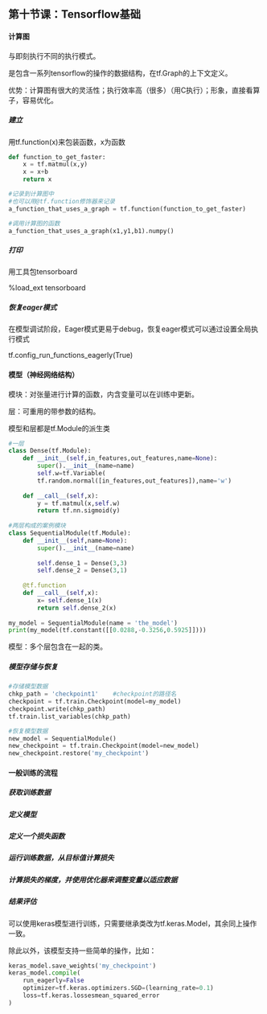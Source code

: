 ## 第十节课：Tensorflow基础

#### 计算图

与即刻执行不同的执行模式。

是包含一系列tensorflow的操作的数据结构，在tf.Graph的上下文定义。

优势：计算图有很大的灵活性；执行效率高（很多）（用C执行）；形象，直接看算子，容易优化。

##### 建立

用tf.function(x)来包装函数，x为函数

```python
def function_to_get_faster:
    x = tf.matmul(x,y)
    x = x+b
    return x 

#记录到计算图中
#也可以用@tf.function修饰器来记录
a_function_that_uses_a_graph = tf.function(function_to_get_faster)

#调用计算图的函数
a_function_that_uses_a_graph(x1,y1,b1).numpy()
```

##### 打印

用工具包tensorboard

%load_ext tensorboard

##### 恢复eager模式

在模型调试阶段，Eager模式更易于debug，恢复eager模式可以通过设置全局执行模式

tf.config_run_functions_eagerly(True)

#### 模型（神经网络结构）

模块：对张量进行计算的函数，内含变量可以在训练中更新。

层：可重用的带参数的结构。

模型和层都是tf.Module的派生类

```python
#一层
class Dense(tf.Module):
    def __init__(self,in_features,out_features,name=None):
        super().__init__(name=name)
        self.w=tf.Variable(
        tf.random.normal([in_features,out_features]),name='w')
        
    def __call__(self,x):
        y = tf.matmul(x,self.w)
        return tf.nn.sigmoid(y)
     
#两层构成的案例模块
class SequentialModule(tf.Module):
    def __init__(self,name=None):
        super().__init__(name=name)
        
        self.dense_1 = Dense(3,3)
        self.dense_2 = Dense(3,1)
    
    @tf.function  
    def __call__(self,x):
        x= self.dense_1(x)
        return self.dense_2(x)
    
my_model = SequentialModule(name = 'the_model')
print(my_model(tf.constant([[0.0288,-0.3256,0.5925]])))
```

模型：多个层包含在一起的类。

##### 模型存储与恢复

```python
#存储模型数据
chkp_path = 'checkpoint1'    #checkpoint的路径名
checkpoint = tf.train.Checkpoint(model=my_model)
checkpoint.write(chkp_path)
tf.train.list_variables(chkp_path)

#恢复模型数据
new_model = SequentialModule()
new_checkpoint = tf.train.Checkpoint(model=new_model)
new_checkpoint.restore('my_checkpoint')
```

#### 一般训练的流程

##### 获取训练数据

##### 定义模型

##### 定义一个损失函数

##### 运行训练数据，从目标值计算损失

##### 计算损失的梯度，并使用优化器来调整变量以适应数据

##### 结果评估

可以使用keras模型进行训练，只需要继承类改为tf.keras.Model，其余同上操作一致。

除此以外，该模型支持一些简单的操作，比如：

```python
keras_model.save_weights('my_checkpoint')
keras_model.compile(
	run_eagerly=False
    optimizer=tf.keras.optimizers.SGD=(learning_rate=0.1)
    loss=tf.keras.lossesmean_squared_error
)
```

